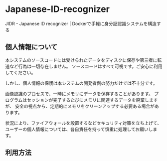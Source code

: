 # Japanese-ID-recognizer
JIDR - Japanese ID recognizer | Dockerで手軽に身分証認識システムを構造する

## 個人情報について

本システムのソースコードには受けられたデータをディスクに保存や第三者に転送など行為は一切存在しません。
ソースコードはすべて可視です。ご安心に利用してください。

しかし、個人情報の保護は本システムの開発者側の努力だけでは不十分です。

画像認識のプロセスで、一時にメモリにデータを保存することがあります。
プログラムはセッションが完了するたびにメモリに関連するデータを廃棄しますが、
安全の視点から、定期的にメモリをクリーンアップする必要ある場合があります。

状況により、ファイアウォールを設置するなどセキュリティ対策を立ち上げて、
ユーザーの個人情報については、各自責任を持って慎重に処理してお願いします。

## 利用方法


